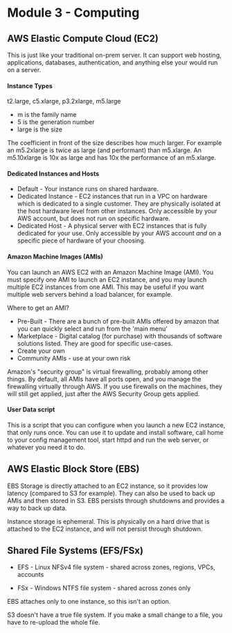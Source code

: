 # Module 3 - Computing

## AWS Elastic Compute Cloud (EC2)
This is just like your traditional on-prem server. It can support web hosting, applications, databases, authentication, and anything else your would run on a server.

#### Instance Types
t2.large, c5.xlarge, p3.2xlarge, m5.large
- m is the family name
- 5 is the generation number
- large is the size

The coefficient in front of the size describes how much larger. For example an m5.2xlarge is twice as large (and performant) than m5.xlarge. An m5.10xlarge is 10x as large and has 10x the performance of an m5.xlarge.

#### Dedicated Instances and Hosts
- Default - Your instance runs on shared hardware.
- Dedicated Instance - EC2 instances that run in a VPC on hardware which is dedicated to a single customer. They are physically isolated at the host hardware level from other instances. Only accessible by your AWS account, but does not run on specific hardware.
- Dedicated Host - A physical server with EC2 instances that is fully dedicated for your use. Only accessible by your AWS account *and* on a specific piece of hardware of your choosing.

#### Amazon Machine Images (AMIs)

You can launch an AWS EC2 with an Amazon Machine Image (AMI). You must specify one AMI to launch an EC2 instance, and you may launch multiple EC2 instances from one AMI. This may be useful if you want multiple web servers behind a load balancer, for example.

Where to get an AMI?
- Pre-Built - There are a bunch of pre-built AMIs offered by amazon that you can quickly select and run from the 'main menu'
- Marketplace - Digital catalog (for purchase) with thousands of software solutions listed. They are good for specific use-cases.
- Create your own
- Community AMIs - use at your own risk

Amazon's "security group" is virtual firewalling, probably among other things. By default, all AMIs have all ports open, and you manage the firewalling virtually through AWS. If you use firewalls on the machines, they will still get applied, just after the AWS Security Group gets applied.

#### User Data script
This is a script that you can configure when you launch a new EC2 instance, that only runs once. You can use it to update and install software, call home to your config management tool, start httpd and run the web server, or whatever you need it to do.

## AWS Elastic Block Store (EBS)
EBS Storage is directly attached to an EC2 instance, so it provides low latency (compared to S3 for example). They can also be used to back up AMIs and then stored in S3.
EBS persists through shutdowns and provides a way to back up data.

Instance storage is ephemeral. This is physically on a hard drive that is attached to the EC2 instance, and will not persist through shutdown.

## Shared File Systems (EFS/FSx)
- EFS - Linux NFSv4 file system - shared across zones, regions, VPCs, accounts

- FSx - Windows NTFS file system - shared across zones only

EBS attaches only to one instance, so this isn't an option.

S3 doesn't have a true file system. If you make a small change to a file, you have to re-upload the whole file.
